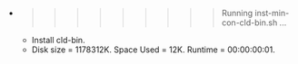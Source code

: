 * >>>>>>>>> Running inst-min-con-cld-bin.sh ...
  * Install cld-bin.
  * Disk size = 1178312K. Space Used = 12K. Runtime = 00:00:00:01.

